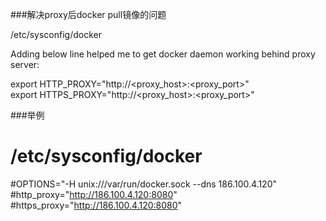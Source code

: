 ###解决proxy后docker pull镜像的问题

/etc/sysconfig/docker

Adding below line helped me to get docker daemon working behind proxy server:

export HTTP_PROXY="http://<proxy_host>:<proxy_port>"   
export HTTPS_PROXY="http://<proxy_host>:<proxy_port>"   

###举例 
# /etc/sysconfig/docker
#OPTIONS="-H unix:///var/run/docker.sock --dns 186.100.4.120"
#http_proxy="http://186.100.4.120:8080"
#https_proxy="http://186.100.4.120:8080"

